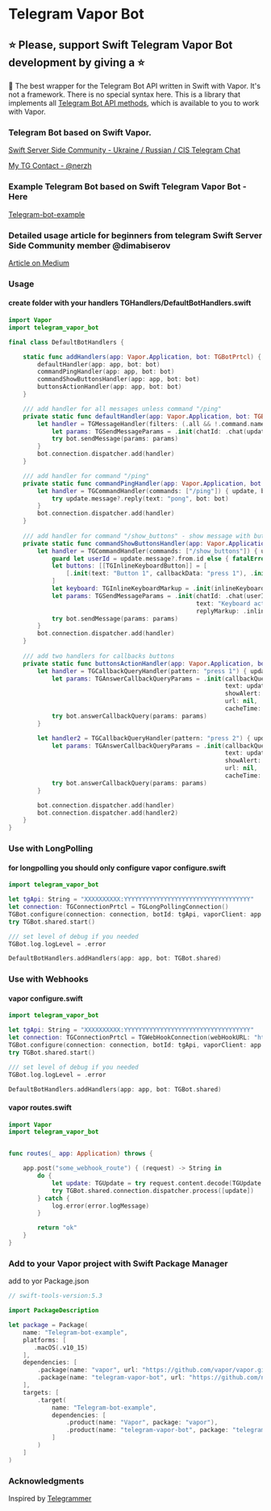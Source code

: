 # Telegram Vapor Bot

## ⭐️ Please, support Swift Telegram Vapor Bot development by giving a ⭐️

🤖 The best wrapper for the Telegram Bot API written in Swift with Vapor. It's not a framework. There is no special syntax here. This is a library that implements all [Telegram Bot API methods](https://core.telegram.org/bots/api#available-methods), which is available to you to work with Vapor.

### Telegram Bot based on Swift Vapor.
[Swift Server Side Community - Ukraine / Russian / CIS Telegram Chat](https://t.me/server_side_swift)

[My TG Contact - @nerzh](https://t.me/nerzh)

### Example Telegram Bot based on Swift Telegram Vapor Bot - Here
[Telegram-bot-example](https://github.com/nerzh/telegram-vapor-bot/tree/master/Telegram-bot-example)

### Detailed usage article for beginners from telegram Swift Server Side Community member @dimabiserov
[Article on Medium](https://dimabiserov.medium.com/how-to-create-a-telegram-bot-with-swift-using-vapor-a4d4480219ca)

### Usage

#### create folder with your handlers **TGHandlers/DefaultBotHandlers.swift**
```swift
import Vapor
import telegram_vapor_bot

final class DefaultBotHandlers {

    static func addHandlers(app: Vapor.Application, bot: TGBotPrtcl) {
        defaultHandler(app: app, bot: bot)
        commandPingHandler(app: app, bot: bot)
        commandShowButtonsHandler(app: app, bot: bot)
        buttonsActionHandler(app: app, bot: bot)
    }

    /// add handler for all messages unless command "/ping" 
    private static func defaultHandler(app: Vapor.Application, bot: TGBotPrtcl) {
        let handler = TGMessageHandler(filters: (.all && !.command.names(["/ping"]))) { update, bot in
            let params: TGSendMessageParams = .init(chatId: .chat(update.message!.chat.id), text: "Success")
            try bot.sendMessage(params: params)
        }
        bot.connection.dispatcher.add(handler)
    }

    /// add handler for command "/ping"
    private static func commandPingHandler(app: Vapor.Application, bot: TGBotPrtcl) {
        let handler = TGCommandHandler(commands: ["/ping"]) { update, bot in
            try update.message?.reply(text: "pong", bot: bot)
        }
        bot.connection.dispatcher.add(handler)
    }
    
    /// add handler for command "/show_buttons" - show message with buttons
    private static func commandShowButtonsHandler(app: Vapor.Application, bot: TGBotPrtcl) {
        let handler = TGCommandHandler(commands: ["/show_buttons"]) { update, bot in
            guard let userId = update.message?.from.id else { fatalError("user id not found") }
            let buttons: [[TGInlineKeyboardButton]] = [
                [.init(text: "Button 1", callbackData: "press 1"), .init(text: "Button 2", callbackData: "press 2")]
            ]
            let keyboard: TGInlineKeyboardMarkup = .init(inlineKeyboard: buttons)
            let params: TGSendMessageParams = .init(chatId: .chat(userId),
                                                    text: "Keyboard activ",
                                                    replyMarkup: .inlineKeyboardMarkup(keyboard))
            try bot.sendMessage(params: params)
        }
        bot.connection.dispatcher.add(handler)
    }
    
    /// add two handlers for callbacks buttons
    private static func buttonsActionHandler(app: Vapor.Application, bot: TGBotPrtcl) {
        let handler = TGCallbackQueryHandler(pattern: "press 1") { update, bot in
            let params: TGAnswerCallbackQueryParams = .init(callbackQueryId: update.callbackQuery?.id ?? "0",
                                                            text: update.callbackQuery?.data  ?? "data not exist",
                                                            showAlert: nil,
                                                            url: nil,
                                                            cacheTime: nil)
            try bot.answerCallbackQuery(params: params)
        }

        let handler2 = TGCallbackQueryHandler(pattern: "press 2") { update, bot in
            let params: TGAnswerCallbackQueryParams = .init(callbackQueryId: update.callbackQuery?.id ?? "0",
                                                            text: update.callbackQuery?.data  ?? "data not exist",
                                                            showAlert: nil,
                                                            url: nil,
                                                            cacheTime: nil)
            try bot.answerCallbackQuery(params: params)
        }

        bot.connection.dispatcher.add(handler)
        bot.connection.dispatcher.add(handler2)
    }
}

```

### Use with LongPolling

#### for longpolling you should only configure vapor **configure.swift**

```swift
import telegram_vapor_bot

let tgApi: String = "XXXXXXXXXX:YYYYYYYYYYYYYYYYYYYYYYYYYYYYYYYYYYY"
let connection: TGConnectionPrtcl = TGLongPollingConnection()
TGBot.configure(connection: connection, botId: tgApi, vaporClient: app.client)
try TGBot.shared.start()

/// set level of debug if you needed 
TGBot.log.logLevel = .error

DefaultBotHandlers.addHandlers(app: app, bot: TGBot.shared)
```



### Use with Webhooks

#### vapor **configure.swift**

```swift
import telegram_vapor_bot

let tgApi: String = "XXXXXXXXXX:YYYYYYYYYYYYYYYYYYYYYYYYYYYYYYYYYYY"
let connection: TGConnectionPrtcl = TGWebHookConnection(webHookURL: "https://your_domain/some_webhook_route")
TGBot.configure(connection: connection, botId: tgApi, vaporClient: app.client)
try TGBot.shared.start()

/// set level of debug if you needed 
TGBot.log.logLevel = .error

DefaultBotHandlers.addHandlers(app: app, bot: TGBot.shared)
```

#### vapor **routes.swift**

```swift
import Vapor
import telegram_vapor_bot


func routes(_ app: Application) throws {

    app.post("some_webhook_route") { (request) -> String in
        do {
            let update: TGUpdate = try request.content.decode(TGUpdate.self)
            try TGBot.shared.connection.dispatcher.process([update])
        } catch {
            log.error(error.logMessage)
        }

        return "ok"
    }
}
```



### Add to your Vapor project with Swift Package Manager
add to yor Package.json

```swift
// swift-tools-version:5.3

import PackageDescription

let package = Package(
    name: "Telegram-bot-example",
    platforms: [
       .macOS(.v10_15)
    ],
    dependencies: [
        .package(name: "vapor", url: "https://github.com/vapor/vapor.git", .upToNextMajor(from: "4.45.0")),
        .package(name: "telegram-vapor-bot", url: "https://github.com/nerzh/telegram-vapor-bot", .upToNextMajor(from: "1.2.4")),
    ],
    targets: [
        .target(
            name: "Telegram-bot-example",
            dependencies: [
                .product(name: "Vapor", package: "vapor"),
                .product(name: "telegram-vapor-bot", package: "telegram-vapor-bot"),
            ]
        )
    ]
)
```

### Acknowledgments

Inspired by [Telegrammer](https://github.com/givip/Telegrammer)
